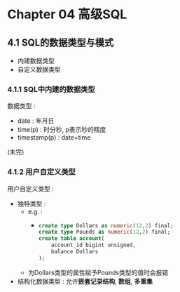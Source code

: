 # Chapter 04 高级SQL

## 4.1 SQL的数据类型与模式
* 内建数据类型
* 自定义数据类型 

### 4.1.1 SQL中内建的数据类型

数据类型 : 
* date : 年月日
* time(p) : 时分秒, p表示秒的精度
* timestamp(p) : date+time

(未完)

### 4.1.2 用户自定义类型
用户自定义类型 : 
* 独特类型 : 
    * e.g. : 
        *   ```sql
            create type Dollars as numeric(12,2) final;
            create type Pounds as numeric(12,2) final;
            create table account(
                account_id bigint unsigned,
                balance Dollars
            );
            ```
    * 为Dollars类型的属性赋予Pounds类型的值时会报错 
* 结构化数据类型 : 允许**嵌套记录结构**, **数组**, **多重集**